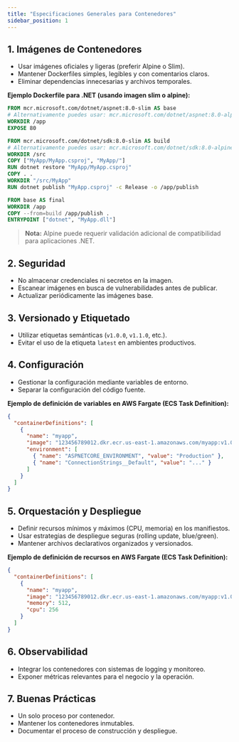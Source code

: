 ```yaml
---
title: "Especificaciones Generales para Contenedores"
sidebar_position: 1
---
```


## 1. Imágenes de Contenedores

- Usar imágenes oficiales y ligeras (preferir Alpine o Slim).
- Mantener Dockerfiles simples, legibles y con comentarios claros.
- Eliminar dependencias innecesarias y archivos temporales.

**Ejemplo Dockerfile para .NET (usando imagen slim o alpine):**

```dockerfile
FROM mcr.microsoft.com/dotnet/aspnet:8.0-slim AS base
# Alternativamente puedes usar: mcr.microsoft.com/dotnet/aspnet:8.0-alpine
WORKDIR /app
EXPOSE 80

FROM mcr.microsoft.com/dotnet/sdk:8.0-slim AS build
# Alternativamente puedes usar: mcr.microsoft.com/dotnet/sdk:8.0-alpine
WORKDIR /src
COPY ["MyApp/MyApp.csproj", "MyApp/"]
RUN dotnet restore "MyApp/MyApp.csproj"
COPY . .
WORKDIR "/src/MyApp"
RUN dotnet publish "MyApp.csproj" -c Release -o /app/publish

FROM base AS final
WORKDIR /app
COPY --from=build /app/publish .
ENTRYPOINT ["dotnet", "MyApp.dll"]
```

> **Nota:** Alpine puede requerir validación adicional de compatibilidad para aplicaciones .NET.

## 2. Seguridad

- No almacenar credenciales ni secretos en la imagen.
- Escanear imágenes en busca de vulnerabilidades antes de publicar.
- Actualizar periódicamente las imágenes base.

## 3. Versionado y Etiquetado

- Utilizar etiquetas semánticas (`v1.0.0`, `v1.1.0`, etc.).
- Evitar el uso de la etiqueta `latest` en ambientes productivos.

## 4. Configuración

- Gestionar la configuración mediante variables de entorno.
- Separar la configuración del código fuente.

**Ejemplo de definición de variables en AWS Fargate (ECS Task Definition):**

```json
{
  "containerDefinitions": [
    {
      "name": "myapp",
      "image": "123456789012.dkr.ecr.us-east-1.amazonaws.com/myapp:v1.0.0",
      "environment": [
        { "name": "ASPNETCORE_ENVIRONMENT", "value": "Production" },
        { "name": "ConnectionStrings__Default", "value": "..." }
      ]
    }
  ]
}
```

## 5. Orquestación y Despliegue

- Definir recursos mínimos y máximos (CPU, memoria) en los manifiestos.
- Usar estrategias de despliegue seguras (rolling update, blue/green).
- Mantener archivos declarativos organizados y versionados.

**Ejemplo de definición de recursos en AWS Fargate (ECS Task Definition):**

```json
{
  "containerDefinitions": [
    {
      "name": "myapp",
      "image": "123456789012.dkr.ecr.us-east-1.amazonaws.com/myapp:v1.0.0",
      "memory": 512,
      "cpu": 256
    }
  ]
}
```

## 6. Observabilidad

- Integrar los contenedores con sistemas de logging y monitoreo.
- Exponer métricas relevantes para el negocio y la operación.

## 7. Buenas Prácticas

- Un solo proceso por contenedor.
- Mantener los contenedores inmutables.
- Documentar el proceso de construcción y despliegue.
